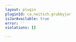 ```yaml
---
layout: plugin
pluginId: ca.neitsch.grubbyjar
isJarAvailable: true
error: ''
violations: []

---
```

